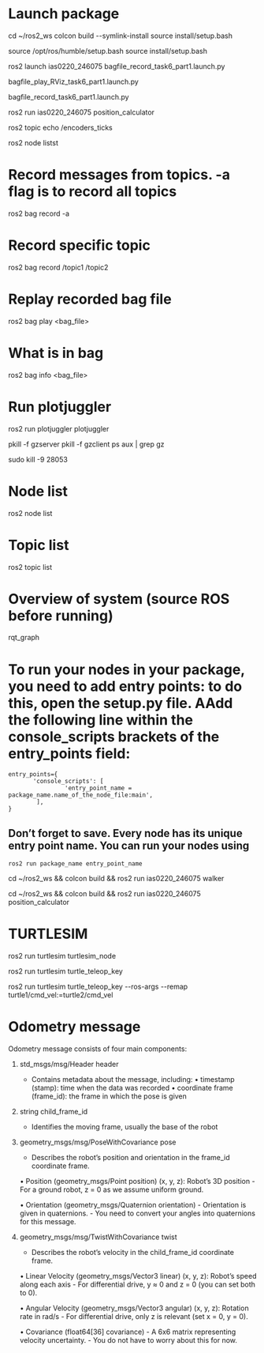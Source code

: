 # Launch package

cd ~/ros2_ws
colcon build --symlink-install
source install/setup.bash

source /opt/ros/humble/setup.bash
source install/setup.bash

ros2 launch ias0220_246075 bagfile_record_task6_part1.launch.py

bagfile_play_RViz_task6_part1.launch.py 

bagfile_record_task6_part1.launch.py

ros2 run ias0220_246075 position_calculator

ros2 topic echo /encoders_ticks

ros2 node listst

# Record messages from topics. -a flag is to record all topics
ros2 bag record -a

# Record specific topic
ros2 bag record /topic1 /topic2

# Replay recorded bag file
ros2 bag play <bag_file>

# What is in bag
ros2 bag info <bag_file>

# Run plotjuggler
ros2 run plotjuggler plotjuggler

pkill -f gzserver
pkill -f gzclient
ps aux | grep gz

sudo kill -9 28053


# Node list
ros2 node list

# Topic list
ros2 topic list

# Overview of system (source ROS before running)
rqt_graph

# To run your nodes in your package, you need to add entry points: to do this, open the setup.py file. AAdd the following line within the console_scripts brackets of the entry_points field:

```
entry_points={   
       'console_scripts': [
                'entry_point_name = package_name.name_of_the_node_file:main',
        ],
}
```

## Don’t forget to save. Every node has its unique entry point name. You can run your nodes using

```
ros2 run package_name entry_point_name
```

cd ~/ros2_ws && colcon build && ros2 run ias0220_246075 walker

cd ~/ros2_ws && colcon build && ros2 run ias0220_246075 position_calculator


# TURTLESIM
ros2 run turtlesim turtlesim_node

ros2 run turtlesim turtle_teleop_key

ros2 run turtlesim turtle_teleop_key --ros-args --remap turtle1/cmd_vel:=turtle2/cmd_vel

# Odometry message
Odometry message consists of four main components:

1. std_msgs/msg/Header header
   - Contains metadata about the message, including:
     • timestamp (stamp): time when the data was recorded
     • coordinate frame (frame_id): the frame in which the pose is given

2. string child_frame_id
   - Identifies the moving frame, usually the base of the robot

3. geometry_msgs/msg/PoseWithCovariance pose
   - Describes the robot’s position and orientation in the frame_id coordinate frame.

   • Position (geometry_msgs/Point position)
       (x, y, z): Robot’s 3D position
         - For a ground robot, z = 0 as we assume uniform ground.

   • Orientation (geometry_msgs/Quaternion orientation)
       - Orientation is given in quaternions.
       - You need to convert your angles into quaternions for this message.

4. geometry_msgs/msg/TwistWithCovariance twist
   - Describes the robot’s velocity in the child_frame_id coordinate frame.

   • Linear Velocity (geometry_msgs/Vector3 linear)
       (x, y, z): Robot’s speed along each axis
         - For differential drive, y ≈ 0 and z = 0 (you can set both to 0).

   • Angular Velocity (geometry_msgs/Vector3 angular)
       (x, y, z): Rotation rate in rad/s
         - For differential drive, only z is relevant (set x = 0, y = 0).

   • Covariance (float64[36] covariance)
       - A 6x6 matrix representing velocity uncertainty.
       - You do not have to worry about this for now.
